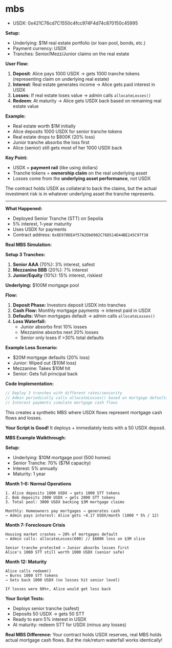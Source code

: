 # mbs


- USDX: 0x421C76cd7C1550c4fcc974F4d74c870150c45995



**Setup:**
- Underlying: $1M real estate portfolio (or loan pool, bonds, etc.)
- Payment currency: USDX
- Tranches: Senior/Mezz/Junior claims on the real estate

**User Flow:**

1. **Deposit**: Alice pays 1000 USDX → gets 1000 tranche tokens (representing claim on underlying real estate)
2. **Interest**: Real estate generates income → Alice gets paid interest in USDX
3. **Losses**: If real estate loses value → admin calls `allocateLosses()`
4. **Redeem**: At maturity → Alice gets USDX back based on remaining real estate value

**Example:**
- Real estate worth $1M initially
- Alice deposits 1000 USDX for senior tranche tokens
- Real estate drops to $800K (20% loss)
- Junior tranche absorbs the loss first
- Alice (senior) still gets most of her 1000 USDX back

**Key Point:**
- USDX = **payment rail** (like using dollars)
- Tranche tokens = **ownership claim** on the real underlying asset
- Losses come from the **underlying asset performance**, not USDX

The contract holds USDX as collateral to back the claims, but the actual investment risk is in whatever underlying asset the tranche represents.



---

**What Happened:**
- Deployed Senior Tranche (STT) on Sepolia
- 5% interest, 1-year maturity
- Uses USDX for payments
- Contract address: `0x8E970DE4f57A2Db6902C76D514D44BE245C97f38`

**Real MBS Simulation:**

**Setup 3 Tranches:**
1. **Senior AAA** (70%): 3% interest, safest
2. **Mezzanine BBB** (20%): 7% interest  
3. **Junior/Equity** (10%): 15% interest, riskiest

**Underlying:** $100M mortgage pool

**Flow:**
1. **Deposit Phase:** Investors deposit USDX into tranches
2. **Cash Flow:** Monthly mortgage payments → interest paid in USDX
3. **Defaults:** When mortgages default → admin calls `allocateLosses()`
4. **Loss Waterfall:** 
   - Junior absorbs first 10% losses
   - Mezzanine absorbs next 20% losses  
   - Senior only loses if >30% total defaults

**Example Loss Scenario:**
- $20M mortgage defaults (20% loss)
- Junior: Wiped out ($10M loss)
- Mezzanine: Takes $10M hit
- Senior: Gets full principal back

**Code Implementation:**
```javascript
// Deploy 3 tranches with different rates/seniority
// Admin periodically calls allocateLosses() based on mortgage defaults
// Interest payments simulate mortgage cash flows
```

This creates a synthetic MBS where USDX flows represent mortgage cash flows and losses.






**Your Script is Good!** It deploys + immediately tests with a 50 USDX deposit.

**MBS Example Walkthrough:**

**Setup:**
- Underlying: $10M mortgage pool (500 homes)
- Senior Tranche: 70% ($7M capacity)
- Interest: 5% annually
- Maturity: 1 year

**Month 1-6: Normal Operations**
```
1. Alice deposits 1000 USDX → gets 1000 STT tokens
2. Bob deposits 2000 USDX → gets 2000 STT tokens  
3. Total pool: 3000 USDX backing $3M mortgage claims

Monthly: Homeowners pay mortgages → generates cash
→ Admin pays interest: Alice gets ~4.17 USDX/month (1000 * 5% / 12)
```

**Month 7: Foreclosure Crisis**
```
Housing market crashes → 20% of mortgages default
→ Admin calls: allocateLosses(600) // $600K loss on $3M slice

Senior tranche protected → Junior absorbs losses first
Alice's 1000 STT still worth 1000 USDX (senior safe)
```

**Month 12: Maturity**
```
Alice calls redeem()
→ Burns 1000 STT tokens
→ Gets back 1000 USDX (no losses hit senior level)

If losses were 80%+, Alice would get less back
```

**Your Script Tests:**
- Deploys senior tranche (safest)
- Deposits 50 USDX → gets 50 STT  
- Ready to earn 5% interest in USDX
- At maturity: redeem STT for USDX (minus any losses)

**Real MBS Difference:** Your contract holds USDX reserves, real MBS holds actual mortgage cash flows. But the risk/return waterfall works identically!






